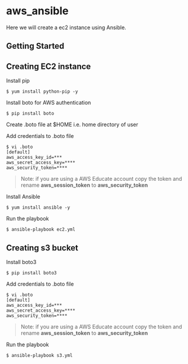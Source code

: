 # aws_ansible
Here we will create a ec2 instance using Ansible.

## Getting Started

## Creating EC2 instance

Install pip 
```
$ yum install python-pip -y
```
Install boto for AWS authentication
```
$ pip install boto
```
Create .boto file at $HOME i.e. home directory of user

Add credentials to .boto file
```
$ vi .boto
[default]
aws_access_key_id=***
aws_secret_access_key=****
aws_security_token=****
```
> Note: if you are using a AWS Educate account copy the token and rename **aws_session_token** to **aws_security_token**

Install Ansible
```
$ yum install ansible -y
```
Run the playbook
```
$ ansible-playbook ec2.yml
```

## Creating s3 bucket

Install boto3
```
$ pip install boto3
```

Add credentials to .boto file
```
$ vi .boto
[default]
aws_access_key_id=***
aws_secret_access_key=****
aws_security_token=****
```
> Note: if you are using a AWS Educate account copy the token and rename **aws_session_token** to **aws_security_token**

Run the playbook
```
$ ansible-playbook s3.yml
```

